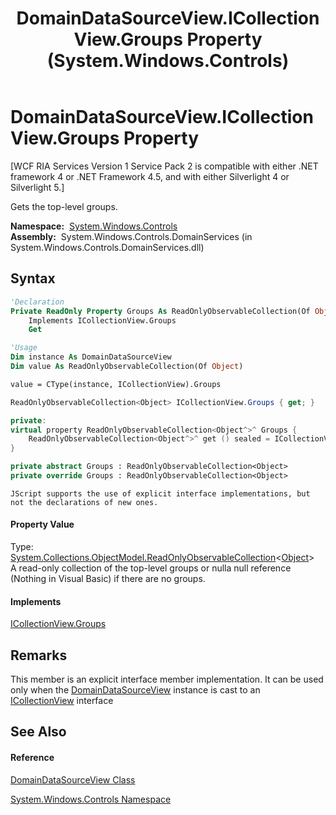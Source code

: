 ﻿---
title: DomainDataSourceView.ICollectionView.Groups Property  (System.Windows.Controls)
TOCTitle: ICollectionView.Groups Property
ms:assetid: P:System.Windows.Controls.DomainDataSourceView.System#ComponentModel#ICollectionView#Groups
ms:mtpsurl: https://msdn.microsoft.com/en-us/library/Ff423093(v=VS.91)
ms:contentKeyID: 28755460
ms.date: 01/27/2012
mtps_version: v=VS.91
f1_keywords:
- System.Windows.Controls.DomainDataSourceView.ICollectionView.Groups
dev_langs:
- CSharp
- JScript
- VB
- FSharp
- c++
api_location:
- System.Windows.Controls.DomainServices.dll
api_name:
- System.Windows.Controls.DomainDataSourceView.get_Groups
- System.Windows.Controls.DomainDataSourceView.Groups
api_type:
- Managed
topic_type:
- apiref
- kbSyntax
product_family_name: VS
ROBOTS: INDEX,FOLLOW
---

# DomainDataSourceView.ICollectionView.Groups Property

\[WCF RIA Services Version 1 Service Pack 2 is compatible with either .NET framework 4 or .NET Framework 4.5, and with either Silverlight 4 or Silverlight 5.\]

Gets the top-level groups.

**Namespace:**  [System.Windows.Controls](ms590941\(v=vs.91\).md)  
**Assembly:**  System.Windows.Controls.DomainServices (in System.Windows.Controls.DomainServices.dll)

## Syntax

``` vb
'Declaration
Private ReadOnly Property Groups As ReadOnlyObservableCollection(Of Object)
    Implements ICollectionView.Groups
    Get
```

``` vb
'Usage
Dim instance As DomainDataSourceView
Dim value As ReadOnlyObservableCollection(Of Object)

value = CType(instance, ICollectionView).Groups
```

``` csharp
ReadOnlyObservableCollection<Object> ICollectionView.Groups { get; }
```

``` c++
private:
virtual property ReadOnlyObservableCollection<Object^>^ Groups {
    ReadOnlyObservableCollection<Object^>^ get () sealed = ICollectionView::Groups::get;
}
```

``` fsharp
private abstract Groups : ReadOnlyObservableCollection<Object>
private override Groups : ReadOnlyObservableCollection<Object>
```

``` jscript
JScript supports the use of explicit interface implementations, but not the declarations of new ones.
```

#### Property Value

Type: [System.Collections.ObjectModel.ReadOnlyObservableCollection](https://msdn.microsoft.com/en-us/library/ms668620)\<[Object](https://msdn.microsoft.com/en-us/library/e5kfa45b)\>  
A read-only collection of the top-level groups or nulla null reference (Nothing in Visual Basic) if there are no groups.  

#### Implements

[ICollectionView.Groups](https://msdn.microsoft.com/en-us/library/ms662622)  

## Remarks

This member is an explicit interface member implementation. It can be used only when the [DomainDataSourceView](ff422675\(v=vs.91\).md) instance is cast to an [ICollectionView](https://msdn.microsoft.com/en-us/library/ms644316) interface

## See Also

#### Reference

[DomainDataSourceView Class](ff422675\(v=vs.91\).md)

[System.Windows.Controls Namespace](ms590941\(v=vs.91\).md)

